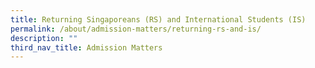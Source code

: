 ```yaml
---
title: Returning Singaporeans (RS) and International Students (IS)
permalink: /about/admission-matters/returning-rs-and-is/
description: ""
third_nav_title: Admission Matters
---
```

